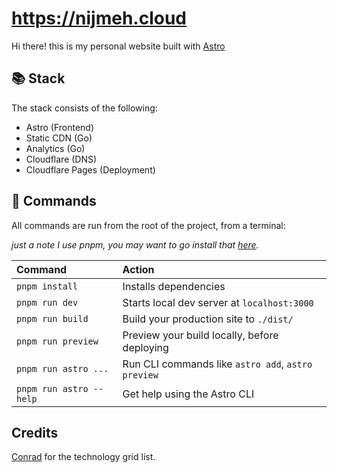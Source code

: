 # https://nijmeh.cloud

Hi there! this is my personal website built with [Astro](https://astro.build)

## 📚 Stack
The stack consists of the following:
- Astro (Frontend)
- Static CDN (Go)
- Analytics (Go)
- Cloudflare (DNS)
- Cloudflare Pages (Deployment)

## 🧞 Commands

All commands are run from the root of the project, from a terminal:

_just a note I use pnpm, you may want to go install that [here](https://pnpm.io)._

| Command                 | Action                                             |
| :---------------------- | :------------------------------------------------- |
| `pnpm install`          | Installs dependencies                              |
| `pnpm run dev`          | Starts local dev server at `localhost:3000`        |
| `pnpm run build`        | Build your production site to `./dist/`            |
| `pnpm run preview`      | Preview your build locally, before deploying       |
| `pnpm run astro ...`    | Run CLI commands like `astro add`, `astro preview` |
| `pnpm run astro --help` | Get help using the Astro CLI                       |

## Credits

[Conrad](https://cnrad.dev) for the technology grid list.

